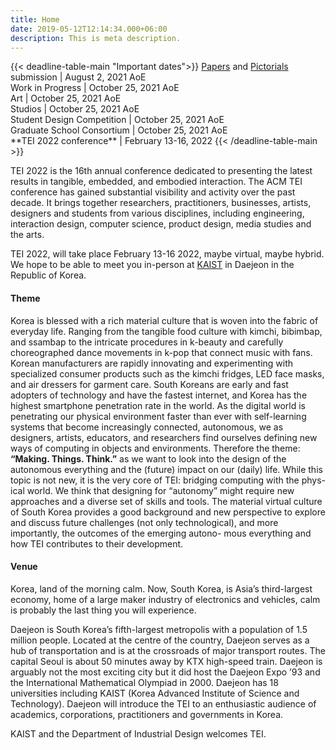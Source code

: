 ```yaml
---
title: Home
date: 2019-05-12T12:14:34.000+06:00
description: This is meta description.
---
```


{{< deadline-table-main "Important dates">}}
[Papers](/2022/participate/papers) and [Pictorials](/2022/participate/pictorials) submission | August 2, 2021 AoE  
Work in Progress | October 25, 2021 AoE  
Art | October 25, 2021 AoE  
Studios | October 25, 2021 AoE  
Student Design Competition | October 25, 2021 AoE  
Graduate School Consortium | October 25, 2021 AoE  
\*\*TEI 2022 conference\*\* | February 13-16, 2022
{{< /deadline-table-main >}}

TEI 2022 is the 16th annual conference dedicated to presenting the latest results in tangible, embedded, and embodied interaction. The ACM TEI conference has gained substantial visibility and activity over the past decade. It brings together researchers, practitioners, businesses, artists, designers and students from various disciplines, including engineering, interaction design, computer science, product design, media studies and the arts.

TEI 2022, will take place February 13-16 2022, maybe virtual, maybe hybrid. We hope to be able to meet you in-person at [KAIST](https://www.kaist.ac.kr/) in Daejeon in the Republic of Korea.

#### Theme

Korea is blessed with a rich material culture that is woven into the fabric of everyday life. Ranging from the tangible food culture with kimchi, bibimbap, and ssambap to the intricate procedures in k-beauty and carefully choreographed dance movements in k-pop that connect music with fans. Korean manufacturers are rapidly innovating and experimenting with specialized consumer products such as the kimchi fridges, LED face masks, and air dressers for garment care. South Koreans are early and fast adopters of technology and have the fastest internet, and Korea has the highest smartphone penetration rate in the world.
As the digital world is penetrating our physical environment faster than ever with self-learning systems that become increasingly connected, autonomous, we as designers, artists, educators, and researchers find ourselves defining new ways of computing in objects and environments. Therefore the theme: **“Making. Things. Think.”** as we want to look into the design of the autonomous everything and the (future) impact on our (daily) life.
While this topic is not new, it is the very core of TEI: bridging computing with the phys- ical world. We think that designing for “autonomy” might require new approaches and a diverse set of skills and tools. The material virtual culture of South Korea provides a good background and new perspective to explore and discuss future challenges (not only technological), and more importantly, the outcomes of the emerging autono- mous everything and how TEI contributes to their development.

#### Venue

Korea, land of the morning calm. Now, South Korea, is Asia’s third-largest economy, home of a large maker industry of electronics and vehicles, calm is probably the last thing you will experience.

Daejeon is South Korea’s fifth-largest metropolis with a population of 1.5 million people. Located at the centre of the country, Daejeon serves as a hub of transportation and is at the crossroads of major transport routes. The capital Seoul is about 50 minutes away by KTX high-speed train. Daejeon is arguably not the most exciting city but it did host the Daejeon Expo ’93 and the International Mathematical Olympiad in 2000.
Daejeon has 18 universities including KAIST (Korea Advanced Institute of Science and Technology). Daejeon will introduce the TEI to an enthusiastic audience of academics, corporations, practitioners and governments in Korea.

KAIST and the Department of Industrial Design welcomes TEI.

